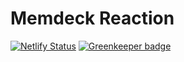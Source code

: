 # Memdeck Reaction

[![Netlify Status](https://api.netlify.com/api/v1/badges/e3b56912-312c-4f1b-aad6-8c38adc884e0/deploy-status)](https://app.netlify.com/sites/memdeck-reaction/deploys) [![Greenkeeper badge](https://badges.greenkeeper.io/DeanBowler/memdeck-reaction.svg)](https://greenkeeper.io/)
